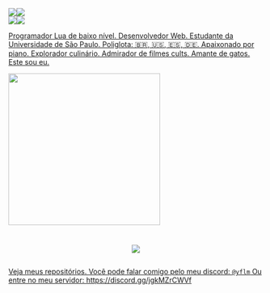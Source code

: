 <a href="http://lua.org"><img src="https://img.shields.io/badge/lua-%232C2D72.svg?style=for-the-badge&logo=lua&logoColor=white"/></a><a href="https://luvit.io/"><img src="https://cdn.discordapp.com/attachments/725881758192762891/1191107657638092860/image.png"/></a><br><a href="https://love2d.org/wiki/Main_Page"><img src="https://cdn.discordapp.com/attachments/725881758192762891/1191113465134333992/Sem_titulo231.png"/><a href="https://github.com/fengari-lua/fengari"><img src="https://cdn.discordapp.com/attachments/725881758192762891/1191114021458423869/Sem_titulo2231.png"/>

Programador Lua de baixo nível. Desenvolvedor Web. Estudante da Universidade de São Paulo. Poliglota: 🇧🇷, 🇺🇸, 🇪🇸, 🇩🇪. Apaixonado por piano. Explorador culinário. Admirador de filmes cults. Amante de gatos. Este sou eu.

<img src="https://github-readme-stats.vercel.app/api/top-langs/?username=mieusk&layout=compact&theme=apprentice&hide_border=true&bg_color=1e2124&card_width=384&line_height=40" width="300"/>

<h1><p align="center"><img src="https://readme-typing-svg.demolab.com/?font=Fira+Code&weight=700&size=28&pause=1000&color=3807F7&center=true&vCenter=true&width=650&height=34&lines=Habe+ich+ein+portifolio?"/></p></h1>

Veja meus repositórios. Você pode falar comigo pelo meu discord: `@yflm`
Ou entre no meu servidor: https://discord.gg/jgkMZrCWVf
